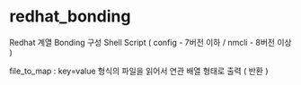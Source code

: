 # redhat_bonding
Redhat 계열 Bonding 구성 Shell Script ( config - 7버전 이하 / nmcli - 8버전 이상 ) 

file_to_map : key=value 형식의 파일을 읽어서 연관 배열 형태로 출력 ( 반환 ) 

